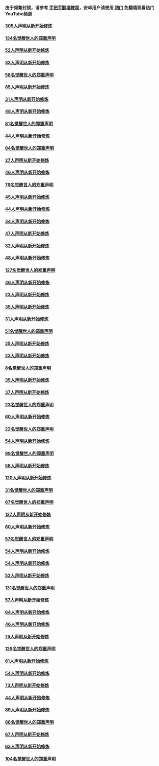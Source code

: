 #### 由于频繁封锁，请参考 [手把手翻墙教程](https://github.com/gfw-breaker/guides/wiki/)，安卓用户请使用 [网门](https://github.com/gfw-breaker/nogfw/blob/master/dl.md?t=03220300) 免翻墙观看热门YouTube频道 

#### [305人声明从新开始修炼](../pages/91/422153.md?t=03220300) 

#### [134名觉醒世人的郑重声明](../pages/91/422152.md?t=03220300) 

#### [52人声明从新开始修炼](../pages/91/421846.md?t=03220300) 

#### [33人声明从新开始修炼](../pages/91/421804.md?t=03220300) 

#### [58名觉醒世人的郑重声明](../pages/91/421845.md?t=03220300) 

#### [85人声明从新开始修炼](../pages/91/421769.md?t=03220300) 

#### [31人声明从新开始修炼](../pages/91/421763.md?t=03220300) 

#### [48人声明从新开始修炼](../pages/91/421605.md?t=03220300) 

#### [81名觉醒世人的郑重声明](../pages/91/421656.md?t=03220300) 

#### [44人声明从新开始修炼](../pages/91/421544.md?t=03220300) 

#### [84名觉醒世人的郑重声明](../pages/91/421543.md?t=03220300) 

#### [27人声明从新开始修炼](../pages/91/421465.md?t=03220300) 

#### [46人声明从新开始修炼](../pages/91/421454.md?t=03220300) 

#### [76名觉醒世人的郑重声明](../pages/91/421453.md?t=03220300) 

#### [45人声明从新开始修炼](../pages/91/421452.md?t=03220300) 

#### [44人声明从新开始修炼](../pages/91/421422.md?t=03220300) 

#### [34人声明从新开始修炼](../pages/91/421322.md?t=03220300) 

#### [47人声明从新开始修炼](../pages/91/421264.md?t=03220300) 

#### [32人声明从新开始修炼](../pages/91/421225.md?t=03220300) 

#### [48人声明从新开始修炼](../pages/91/421202.md?t=03220300) 

#### [127名觉醒世人的郑重声明](../pages/91/421224.md?t=03220300) 

#### [46人声明从新开始修炼](../pages/91/421203.md?t=03220300) 

#### [23人声明从新开始修炼](../pages/91/421138.md?t=03220300) 

#### [35人声明从新开始修炼](../pages/91/421122.md?t=03220300) 

#### [31人声明从新开始修炼](../pages/91/421081.md?t=03220300) 

#### [51名觉醒世人的郑重声明](../pages/91/421080.md?t=03220300) 

#### [25人声明从新开始修炼](../pages/91/421020.md?t=03220300) 

#### [23人声明从新开始修炼](../pages/91/420884.md?t=03220300) 

#### [8名觉醒世人的郑重声明](../pages/91/420883.md?t=03220300) 

#### [35人声明从新开始修炼](../pages/91/420809.md?t=03220300) 

#### [37人声明从新开始修炼](../pages/91/420766.md?t=03220300) 

#### [23名觉醒世人的郑重声明](../pages/91/420765.md?t=03220300) 

#### [60人声明从新开始修炼](../pages/91/420727.md?t=03220300) 

#### [22名觉醒世人的郑重声明](../pages/91/420726.md?t=03220300) 

#### [54人声明从新开始修炼](../pages/91/420529.md?t=03220300) 

#### [99名觉醒世人的郑重声明](../pages/91/420528.md?t=03220300) 

#### [58人声明从新开始修炼](../pages/91/420198.md?t=03220300) 

#### [120人声明从新开始修炼](../pages/91/420141.md?t=03220300) 

#### [31名觉醒世人的郑重声明](../pages/91/420197.md?t=03220300) 

#### [67名觉醒世人的郑重声明](../pages/91/420140.md?t=03220300) 

#### [127人声明从新开始修炼](../pages/91/420082.md?t=03220300) 

#### [60人声明从新开始修炼](../pages/91/420081.md?t=03220300) 

#### [57名觉醒世人的郑重声明](../pages/91/420080.md?t=03220300) 

#### [54人声明从新开始修炼](../pages/91/419533.md?t=03220300) 

#### [54人声明从新开始修炼](../pages/91/419532.md?t=03220300) 

#### [52人声明从新开始修炼](../pages/91/419531.md?t=03220300) 

#### [131名觉醒世人的郑重声明](../pages/91/419530.md?t=03220300) 

#### [57人声明从新开始修炼](../pages/91/419430.md?t=03220300) 

#### [64人声明从新开始修炼](../pages/91/419429.md?t=03220300) 

#### [46人声明从新开始修炼](../pages/91/419428.md?t=03220300) 

#### [75人声明从新开始修炼](../pages/91/419427.md?t=03220300) 

#### [129名觉醒世人的郑重声明](../pages/91/419426.md?t=03220300) 

#### [61人声明从新开始修炼](../pages/91/419198.md?t=03220300) 

#### [54人声明从新开始修炼](../pages/91/419197.md?t=03220300) 

#### [73人声明从新开始修炼](../pages/91/419196.md?t=03220300) 

#### [44人声明从新开始修炼](../pages/91/419075.md?t=03220300) 

#### [89人声明从新开始修炼](../pages/91/419074.md?t=03220300) 

#### [88名觉醒世人的郑重声明](../pages/91/419195.md?t=03220300) 

#### [67人声明从新开始修炼](../pages/91/419073.md?t=03220300) 

#### [63人声明从新开始修炼](../pages/91/419072.md?t=03220300) 

#### [104名觉醒世人的郑重声明](../pages/91/419071.md?t=03220300) 

